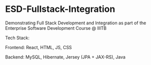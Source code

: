 # ESD-Fullstack-Integration
Demonstrating Full Stack Development and Integration as part of the Enterprise Software Development Course @ IIITB

Tech Stack:

Frontend: React, HTML, JS, CSS

Backend: MySQL, Hibernate, Jersey (JPA + JAX-RS), Java
